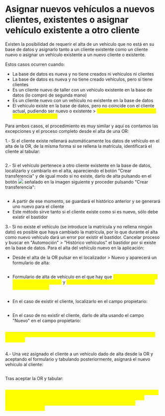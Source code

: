 # Asignar nuevos vehículos a nuevos clientes, existentes o asignar vehículo existente a otro cliente

Existen la posibilidad de requerir el alta de un vehículo que no está en su base de datos y asignarlo tanto a un cliente existente como un cliente nuevo o asignar un vehículo existente a un nuevo cliente o existente.

Estos casos ocurren cuando:

* La base de datos es nueva y no tiene creados ni vehículos ni clientes
* La base de datos es nueva y no tiene creado vehículos, pero sí tiene clientes
* Es un cliente nuevo de taller con un vehículo existente en la base de datos (lo compró de segunda mano)
* Es un cliente nuevo con un vehículo no existente en la base de datos
* El vehículo existe en la base de datos, pero no coincide con el cliente actual, pudiendo ser nuevo o existente > <mark style="color:yellow;">**requiere crear transferencia desde el alta de la OR**</mark>

Para ambos casos, el procedimiento es muy similar y aquí os contamos las excepciones y el proceso completo desde el alta de una OR:

1.- Si el cliente existe rellenará automáticamente los datos de vehículo en el alta de la OR, de la misma forma si se rellena la matrícula, identificará el cliente al tabular:

<figure><img src="../../.gitbook/assets/imagen (39) (3).png" alt=""><figcaption></figcaption></figure>

2.- Si el vehículo pertenece a otro cliente existente en la base de datos, localizarlo y cambiarlo en el alta, apareciendo el botón "Crear transferencia" y de igual modo si no existe, darlo de alta pulsando en el botón ![](<../../.gitbook/assets/imagen (116).png>) señalado en la imagen siguiente y proceder pulsando "Crear transferencia":

<figure><img src="../../.gitbook/assets/imagen (81).png" alt=""><figcaption></figcaption></figure>

* A partir de ese momento, se guardará el histórico anterior y se generará uno nuevo para el cliente
* Este método sirve tanto si el cliente existe como si es nuevo, sólo debe existir el bastidor

3.- Si no existe el vehículo (se introduce la matrícula y no rellena ningún dato) es posible que haya cambiado la matrícula, por lo que durante el alta como nuevo vehículo dará un error por existir el bastidor. Cancelar proceso y buscar en "Automoción" > "Histórico vehículos" el bastidor por si existe en la base de datos. Para el alta del vehículo nuevo en la aplicación:

* Desde el alta de la OR pulsar en el localizador > Nuevo y aparecerá un formulario de alta:

<figure><img src="../../.gitbook/assets/imagen (94) (2).png" alt=""><figcaption></figcaption></figure>

* Formulario de alta de vehículo en el que hay que <mark style="color:yellow;">**indicar marca y color mediante el localizador**</mark> y <mark style="color:yellow;">**rellenar manualmente modelo (no rellenar gama ni versión):**</mark>

<figure><img src="../../.gitbook/assets/imagen (34) (3).png" alt=""><figcaption></figcaption></figure>

* En el caso de existir el cliente, localizarlo en el campo propietario:

<figure><img src="../../.gitbook/assets/imagen (6) (4) (2).png" alt=""><figcaption></figcaption></figure>

* En el caso de no existir el cliente, darlo de alta usando el campo "Nuevo" en el campo propietario:

<figure><img src="../../.gitbook/assets/imagen (107) (5).png" alt=""><figcaption></figcaption></figure>

<mark style="color:yellow;">**\*\*\* Rellenar todos los datos necesarios de la entidad y seleccionar tipo "Cliente"**</mark>

<figure><img src="../../.gitbook/assets/imagen (105).png" alt=""><figcaption></figcaption></figure>

4.- Una vez asignado el cliente a un vehículo dado de alta desde la OR y aceptando el formulario y tabulando posteriormente, asignará el nuevo vehículo al cliente:

<figure><img src="../../.gitbook/assets/imagen (102) (2).png" alt=""><figcaption></figcaption></figure>

Tras aceptar la OR y tabular:

<figure><img src="../../.gitbook/assets/imagen (38).png" alt=""><figcaption></figcaption></figure>

<mark style="color:yellow;">**5.- NO ES NECESARIO COMPLETAR LA OR SI NO ES NECESARIO, EL ALTA DE VEHÍCULO / TRANSFERENCIA SE HA PRODUCIDO, POR LO QUE AUNQUE SE CANCELE LA OR, SE MANTENDRÁN LAS ALTAS Y TRANSFERENCIAS**</mark>
